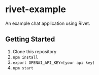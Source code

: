 # rivet-example

An example chat application using Rivet.

## Getting Started

1. Clone this repository
2. `npm install`
3. `export OPENAI_API_KEY=[your api key]`
4. `npm start`
